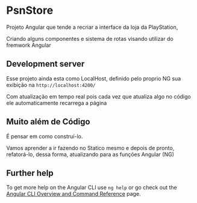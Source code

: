 # PsnStore

Projeto Angular que tende a recriar a interface da loja da PlayStation, 

Criando alguns componentes e sistema de rotas visando utilizar do fremwork Angular



## Development server

Esse projeto ainda esta como LocalHost, definido pelo proprio NG sua exibição na `http://localhost:4200/`

Com atualização em tempo real pois cada vez que atualiza algo no código ele automaticamente recarrega a página



## Muito além de Código

É pensar em como construí-lo.



Vamos aprender a ir fazendo no Statico mesmo e depois de pronto, refatorá-lo, dessa forma, atualizando para as funções Angular (NG)



## Further help

To get more help on the Angular CLI use `ng help` or go check out the [Angular CLI Overview and Command Reference](https://angular.dev/tools/cli) page.
